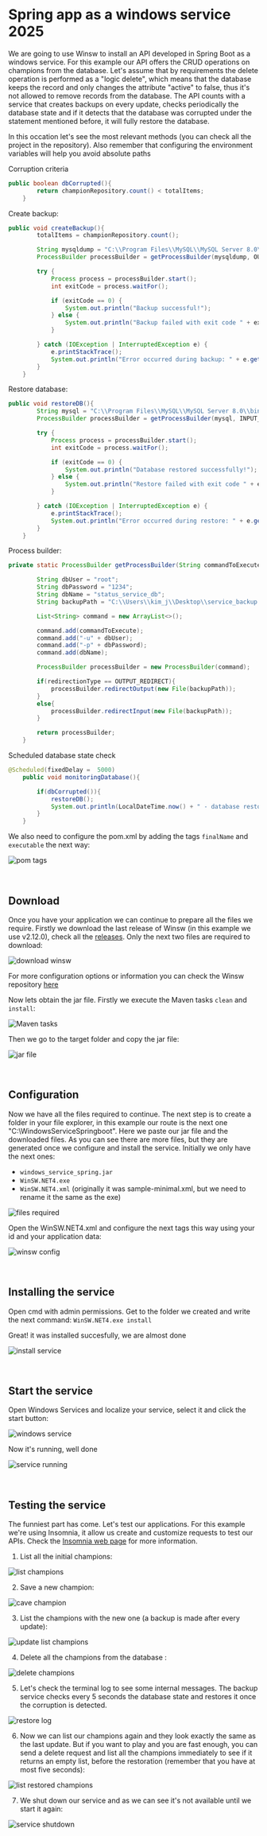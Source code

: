 # Spring app as a windows service 2025

We are going to use Winsw to install an API developed in Spring Boot as a windows service. For this example our API offers the CRUD operations on champions from the database. Let's assume that by requirements the delete operation is performed as a "logic delete", which means that the database keeps the record and only changes the attribute "active" to false, thus it's not allowed to remove records
from the database.
The API counts with a service that creates backups on every update, checks periodically the database state and if it detects that the database was corrupted under the statement 
mentioned before, it will fully restore the database.

In this occation let's see the most relevant methods (you can check all the project in the repository). Also remember that configuring the environment variables will help you
avoid absolute paths

Corruption criteria
```java
public boolean dbCorrupted(){
        return championRepository.count() < totalItems;
    }
```

Create backup:
```java
public void createBackup(){
        totalItems = championRepository.count();

        String mysqldump = "C:\\Program Files\\MySQL\\MySQL Server 8.0\\bin\\mysqldump";
        ProcessBuilder processBuilder = getProcessBuilder(mysqldump, OUTPUT_REDIRECT);

        try {
            Process process = processBuilder.start();
            int exitCode = process.waitFor();

            if (exitCode == 0) {
                System.out.println("Backup successful!");
            } else {
                System.out.println("Backup failed with exit code " + exitCode);
            }

        } catch (IOException | InterruptedException e) {
            e.printStackTrace();
            System.out.println("Error occurred during backup: " + e.getMessage());;
        }
    }
```

Restore database:
```java
public void restoreDB(){
        String mysql = "C:\\Program Files\\MySQL\\MySQL Server 8.0\\bin\\mysql";
        ProcessBuilder processBuilder = getProcessBuilder(mysql, INPUT_REDIRECT);

        try {
            Process process = processBuilder.start();
            int exitCode = process.waitFor();

            if (exitCode == 0) {
                System.out.println("Database restored successfully!");
            } else {
                System.out.println("Restore failed with exit code " + exitCode);
            }

        } catch (IOException | InterruptedException e) {
            e.printStackTrace();
            System.out.println("Error occurred during restore: " + e.getMessage());;
        }
    }
```

Process builder:
```java
private static ProcessBuilder getProcessBuilder(String commandToExecute, int redirectionType) {

        String dbUser = "root";
        String dbPassword = "1234";
        String dbName = "status_service_db";
        String backupPath = "C:\\Users\\kim_j\\Desktop\\service_backup.sql";

        List<String> command = new ArrayList<>();

        command.add(commandToExecute);
        command.add("-u" + dbUser);
        command.add("-p" + dbPassword);
        command.add(dbName);

        ProcessBuilder processBuilder = new ProcessBuilder(command);

        if(redirectionType == OUTPUT_REDIRECT){
            processBuilder.redirectOutput(new File(backupPath));
        }
        else{
            processBuilder.redirectInput(new File(backupPath));
        }

        return processBuilder;
    }
```

Scheduled database state check
```java
@Scheduled(fixedDelay =  5000)
    public void monitoringDatabase(){

        if(dbCorrupted()){
            restoreDB();
            System.out.println(LocalDateTime.now() + " - database restored succesfully!");
        }
    }
```

We also need to configure the pom.xml by adding the tags `finalName` and `executable` the next way:

![pom tags]([https://github.com/CristopherLodbrok117/api-deployment-as-windows-service/blob/23817d66a4a38dda3a96299d1a0d562187d95983/Screenshots/0%20-%20define%20app%20name%20and%20executable.png](https://github.com/CristopherLodbrok117/spring-app-status-windows-service/blob/2229d6d41ae0727bee097631f7c0c59bb41fa9cb/screenshots/0%20-%20define%20app%20name.png))

<br>

## Download 
Once you have your application we can continue to prepare all the files we require. Firstly we download the last release of Winsw (in this example we use v2.12.0), check all the 
[releases](https://github.com/winsw/winsw/releases "Winsw releases"). Only the next two files are required to download:

![download winsw](https://github.com/CristopherLodbrok117/api-deployment-as-windows-service/blob/23817d66a4a38dda3a96299d1a0d562187d95983/Screenshots/3%20-%20download%20winsw.png)

For more configuration options or information you can check the Winsw repository [here](https://github.com/winsw/winsw "Winsw repository")

Now lets obtain the jar file. Firstly we execute the Maven tasks `clean` and `install`:

![Maven tasks](https://github.com/CristopherLodbrok117/api-deployment-as-windows-service/blob/23817d66a4a38dda3a96299d1a0d562187d95983/Screenshots/1%20-%20Maven%20tasks.png)

Then we go to the target folder and copy the jar file:

![jar file](https://github.com/CristopherLodbrok117/api-deployment-as-windows-service/blob/23817d66a4a38dda3a96299d1a0d562187d95983/Screenshots/2%20-%20Copy%20jar%20file.png)

<br>

## Configuration

Now we have all the files required to continue. The next step is to create a folder in your file explorer, in this example our route is the next one "C:\WindowsServiceSpringboot".
Here we paste our jar file and the downloaded files. As you can see there are more files, but they are generated once we configure and install the service. Initially we only have the 
next ones:

* `windows_service_spring.jar`
* `WinSW.NET4.exe`
* `WinSW.NET4.xml` (originally it was sample-minimal.xml, but we need to rename it the same as the exe)

![files required](https://github.com/CristopherLodbrok117/api-deployment-as-windows-service/blob/809f0e99bf3e91353d31912ad24064423fd52eb4/Screenshots/4%20-%20files%20required.png)

Open the WinSW.NET4.xml and configure the next tags this way using your id and your application data:

![winsw config](https://github.com/CristopherLodbrok117/api-deployment-as-windows-service/blob/809f0e99bf3e91353d31912ad24064423fd52eb4/Screenshots/5%20-%20winsw%20xml%20configuration.png)

<br>

## Installing the service

Open cmd with admin permissions. Get to the folder we created and write the next command: `WinSW.NET4.exe install`

Great! it was installed succesfully, we are almost done

![install service](https://github.com/CristopherLodbrok117/api-deployment-as-windows-service/blob/809f0e99bf3e91353d31912ad24064423fd52eb4/Screenshots/6%20-%20Installed%20service.png)

<br>

## Start the service

Open Windows Services and localize your service, select it and click the start button:

![windows service](https://github.com/CristopherLodbrok117/api-deployment-as-windows-service/blob/809f0e99bf3e91353d31912ad24064423fd52eb4/Screenshots/7%20-%20Service%20start.png)

Now it's running, well done

![service running](https://github.com/CristopherLodbrok117/api-deployment-as-windows-service/blob/809f0e99bf3e91353d31912ad24064423fd52eb4/Screenshots/8%20-%20Service%20running.png)

<br>

## Testing the service

The funniest part has come. Let's test our applications. For this example we're using Insomnia, it allow us create and customize requests to test our APIs. Check the [Insomnia web page](https://insomnia.rest/) for more information.


1. List all the initial champions:

![list champions](https://github.com/CristopherLodbrok117/api-deployment-as-windows-service/blob/408a80b3e017089fb9e4006a037d6d67d2c71881/Screenshots/9%20-%20list%20initial%20champions.png)


2. Save a new champion:

![cave champion](https://github.com/CristopherLodbrok117/api-deployment-as-windows-service/blob/408a80b3e017089fb9e4006a037d6d67d2c71881/Screenshots/10%20-%20Save%20new%20Champion.png)

3. List the champions with the new one (a backup is made after every update):

![update list champions](https://github.com/CristopherLodbrok117/api-deployment-as-windows-service/blob/408a80b3e017089fb9e4006a037d6d67d2c71881/Screenshots/11%20-%20list%20new%20champions.png)

4. Delete all the champions from the database :

![delete champions](https://github.com/CristopherLodbrok117/api-deployment-as-windows-service/blob/408a80b3e017089fb9e4006a037d6d67d2c71881/Screenshots/12%20-%20Delete%20all%20champions.png)


5. Let's check the terminal log to see some internal messages. The backup service checks every 5 seconds the database state and restores it once the corruption is detected.

![restore log](https://github.com/CristopherLodbrok117/api-deployment-as-windows-service/blob/6a8dce7e206fd87db8201e57b4e1e75de4dea903/Screenshots/Succesfully%20restored.png)

6. Now we can list our champions again and they look exactly the same as the last update. But if you want to play and you are fast enough, you can send a delete request and list all the champions immediately to see if it returns an empty list, before the restoration (remember that you have at most five seconds):

![list restored champions](https://github.com/CristopherLodbrok117/api-deployment-as-windows-service/blob/6a8dce7e206fd87db8201e57b4e1e75de4dea903/Screenshots/13%20-%20restored%20champions%20automatically.png)

7. We shut down our service and as we can see it's not available until we start it again:

![service shutdown](https://github.com/CristopherLodbrok117/api-deployment-as-windows-service/blob/6a8dce7e206fd87db8201e57b4e1e75de4dea903/Screenshots/14%20-%20service%20down.png)


